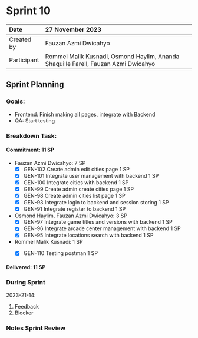 # Sprint 10

|Date|27 November 2023|
| :- | :- |
|Created by|Fauzan Azmi Dwicahyo|
|Participant|Rommel Malik Kusnadi, Osmond Haylim, Ananda Shaquille Farell, Fauzan Azmi Dwicahyo|

## Sprint Planning

### Goals:
- Frontend: Finish making all pages, integrate with Backend
- QA: Start testing

### Breakdown Task:

#### Commitment: 11 SP
- Fauzan Azmi Dwicahyo: 7 SP
  - [x] GEN-102 Create admin edit cities page 1 SP
  - [x] GEN-101 Integrate user management with backend 1 SP
  - [x] GEN-100 Integrate cities with backend 1 SP
  - [x] GEN-99 Create admin create cities page 1 SP
  - [x] GEN-98 Create admin cities list page 1 SP
  - [x] GEN-93 Integrate login to backend and session storing 1 SP
  - [x] GEN-91 Integrate register to backend 1 SP
- Osmond Haylim, Fauzan Azmi Dwicahyo: 3 SP
  - [x] GEN-97 Integrate game titles and versions with backend 1 SP
  - [x] GEN-96 Integrate arcade center management with backend 1 SP
  - [x] GEN-95 Integrate locations search with backend 1 SP
- Rommel Malik Kusnadi: 1 SP
  - [x] GEN-110 Testing postman 1 SP


#### Delivered:	11 SP

### During Sprint
2023-21-14:

1. Feedback
2. Blocker

### Notes Sprint Review


